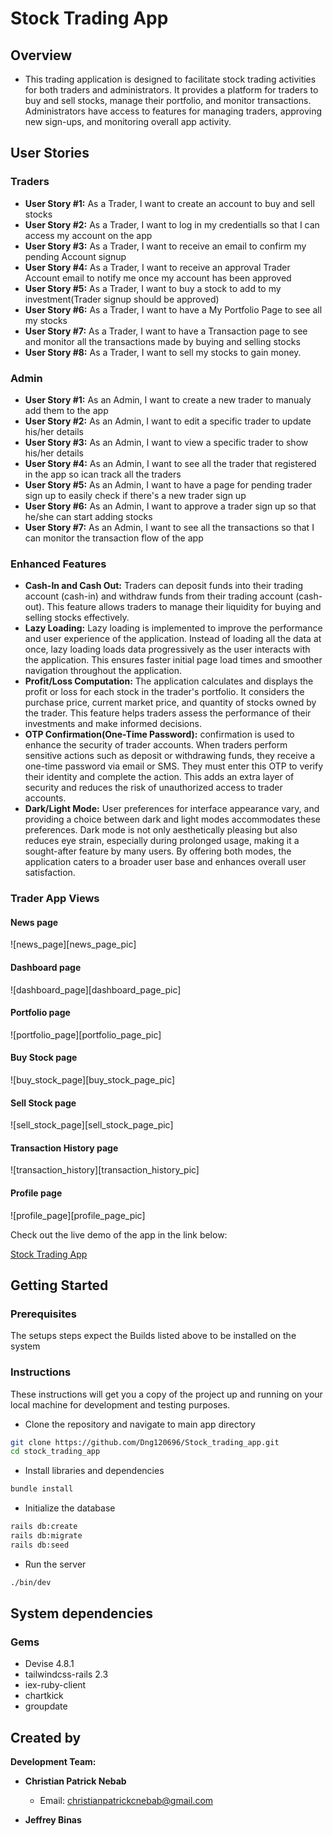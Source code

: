 # Stock Trading App

## Overview

- This trading application is designed to facilitate stock trading activities for both traders and administrators. It provides a platform for traders to buy and sell stocks, manage their portfolio, and monitor transactions. Administrators have access to features for managing traders, approving new sign-ups, and monitoring overall app activity.



## User Stories

### Traders
- **User Story #1:** As a Trader, I want to create an account to buy and sell stocks
- **User Story #2:** As a Trader, I want to log in my credentialls so that I can access my account on the app
- **User Story #3:** As a Trader, I want to receive an email to confirm my pending Account signup
- **User Story #4:** As a Trader, I want to receive an approval Trader Account email to notify me once my account has been approved
- **User Story #5:** As a Trader, I want to buy a stock to add to my investment(Trader signup should be approved)
- **User Story #6:** As a Trader, I want to have a My Portfolio Page to see all my stocks
- **User Story #7:** As a Trader, I want to have a Transaction page to see and monitor all the transactions made by buying and selling stocks
- **User Story #8:** As a Trader, I want to sell my stocks to gain money.

### Admin  
- **User Story #1:** As an Admin, I want to create a new trader to manualy add them to the app
- **User Story #2:** As an Admin, I want to edit a specific trader to update his/her details
- **User Story #3:** As an Admin, I want to view a specific trader to show his/her details
- **User Story #4:** As an Admin, I want to see all the trader that registered in the app so ican track all the traders
- **User Story #5:** As an Admin, I want to have a page for pending trader sign up to easily check if there's a new trader sign up
- **User Story #6:** As an Admin, I want to approve a trader sign up so that he/she can start adding stocks
- **User Story #7:** As an Admin, I want to see all the transactions so that I can monitor the transaction flow of the app


### Enhanced Features

- **Cash-In and Cash Out:** Traders can deposit funds into their trading account (cash-in) and withdraw funds from their trading account (cash-out). This feature allows traders to manage their liquidity for buying and selling stocks effectively.
- **Lazy Loading:** Lazy loading is implemented to improve the performance and user experience of the application. Instead of loading all the data at once, lazy loading loads data progressively as the user interacts with the application. This ensures faster initial page load times and smoother navigation throughout the application.
- **Profit/Loss Computation:** The application calculates and displays the profit or loss for each stock in the trader's portfolio. It considers the purchase price, current market price, and quantity of stocks owned by the trader. This feature helps traders assess the performance of their investments and make informed decisions.
- **OTP Confirmation(One-Time Password):** confirmation is used to enhance the security of trader accounts. When traders perform sensitive actions such as deposit or withdrawing funds, they receive a one-time password via email or SMS. They must enter this OTP to verify their identity and complete the action. This adds an extra layer of security and reduces the risk of unauthorized access to trader accounts.
- **Dark/Light Mode:** User preferences for interface appearance vary, and providing a choice between dark and light modes accommodates these preferences. Dark mode is not only aesthetically pleasing but also reduces eye strain, especially during prolonged usage, making it a sought-after feature by many users. By offering both modes, the application caters to a broader user base and enhances overall user satisfaction.


### **Trader App Views**

#### **News page**

![news_page][news_page_pic]

#### **Dashboard page**

![dashboard_page][dashboard_page_pic]

#### **Portfolio page**

![portfolio_page][portfolio_page_pic]

#### **Buy Stock page**

![buy_stock_page][buy_stock_page_pic]

#### **Sell Stock page**

![sell_stock_page][sell_stock_page_pic]

#### **Transaction History page**

![transaction_history][transaction_history_pic]

#### **Profile page**

![profile_page][profile_page_pic]

Check out the live demo of the app in the link below:

[Stock Trading App](https://mysite-jjbq.onrender.com)

## **Getting Started**

### **Prerequisites**

The setups steps expect the Builds listed above to be installed on the system

### **Instructions**

These instructions will get you a copy of the project up and running on your local machine for development and testing purposes.

- Clone the repository and navigate to main app directory

```bash
git clone https://github.com/Dng120696/Stock_trading_app.git
cd stock_trading_app
```

- Install libraries and dependencies

```bash
bundle install
```

- Initialize the database

```bash
rails db:create
rails db:migrate
rails db:seed
```

- Run the server

```bash
./bin/dev
```

## **System dependencies**

### **Gems**

- Devise 4.8.1
- tailwindcss-rails 2.3
- iex-ruby-client
- chartkick
- groupdate

## Created by

**Development Team:**

- **Christian Patrick Nebab**
  - Email: [christianpatrickcnebab@gmail.com](mailto:christianpatrickcnebab@gmail.com)

- **Jeffrey Binas**

